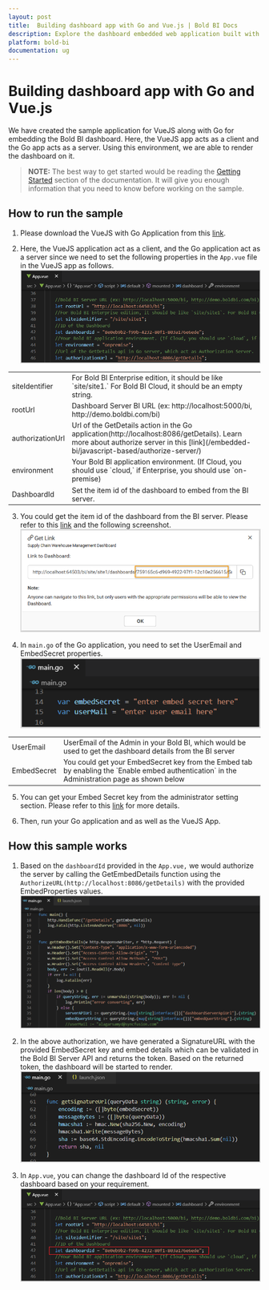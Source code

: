 ```yaml
---
layout: post
title:  Building dashboard app with Go and Vue.js | Bold BI Docs
description: Explore the dashboard embedded web application built with Go and Vue.js supported since v4.1.36 of Bold BI.
platform: bold-bi
documentation: ug
---
```


# Building dashboard app with Go and Vue.js

We have created the sample application for VueJS along with Go for embedding the Bold BI dashboard. Here, the VueJS app acts as a client and the Go app acts as a server. Using this environment, we are able to render the dashboard on it.  

> **NOTE:** The best way to get started would be reading the [Getting Started](/embedded-bi/javascript-based/getting-started/) section of the documentation. It will give you enough information that you need to know before working on the sample.      

## How to run the sample

1. Please download the VueJS with Go Application from this [link](https://onpremise-demo.boldbi.com/getting-started/vuejs-go-v4.1/sample.zip).    

2. Here, the VueJS application act as a client, and the Go application act as a server since we need to set the following properties in the `App.vue` file in the VueJS app as follows.
![Embed Properties in VueJS](/static/assets/embedded/javascript/sample/images/vuejs-go-props.png)  
<meta charset="utf-8"/>
<table>
  <tbody>
    <tr>
        <td align="left">siteIdentifier</td>
        <td align="left">For Bold BI Enterprise edition, it should be like `site/site1.` For Bold BI Cloud, it should be an empty string.</td>
    </tr>
    <tr>
        <td align="left">rootUrl</td>
        <td align="left">Dashboard Server BI URL (ex: http://localhost:5000/bi, http://demo.boldbi.com/bi)</td>
    </tr>
    <tr>
        <td align="left">authorizationUrl</td>
        <td align="left">Url of the GetDetails action in the Go application(http://localhost:8086/getDetails). Learn more about authorize server in this [link](/embedded-bi/javascript-based/authorize-server/)</td>
    </tr>
    <tr>
        <td align="left">environment</td>
        <td align="left">Your Bold BI application environment. (If Cloud, you should use `cloud,` if  Enterprise, you should use `on-premise)</td>
    </tr>
    <tr>
        <td align="left">DashboardId</td>
        <td align="left">Set the item id of the dashboard to embed from the BI server.</td>
    </tr>
  </tbody>
</table>


3. You could get the item id of the dashboard from the BI server. Please refer to this [link](/embedded-bi/working-with-dashboards/share-dashboards/get-dashboard-link/#get-link) and the following screenshot.  
![Get Dashboard Id](/static/assets/embedded/javascript/sample/images/get-dashboard-id.png)

4. In `main.go` of the Go application, you need to set the UserEmail and EmbedSecret properties.  
![Embed Properties in GO](/static/assets/embedded/javascript/sample/images/react-go-main.png)

<meta charset="utf-8"/>
<table>
  <tbody>
    <tr>
        <td align="left">UserEmail</td>
        <td align="left">UserEmail of the Admin in your Bold BI, which would be used to get the dashboard details from the BI server</td>
    </tr>
    <tr>
        <td align="left">EmbedSecret</td>
        <td align="left">You could get your EmbedSecret key from the Embed tab by enabling the `Enable embed authentication` in the Administration page as shown below</td>
    </tr>
  </tbody>
</table>


5. You can get your Embed Secret key from the administrator setting section. Please refer to this [link](/embedded-bi/site-administration/embed-settings/) for more details.    

6. Then, run your Go application and as well as the VueJS App.  

## How this sample works

1. Based on the `dashboardId` provided in the `App.vue,` we would authorize the server by calling the GetEmbedDetails function using the `AuthorizeURL(http://localhost:8086/getDetails)` with the provided EmbedProperties values.  
![Get Embed Details](/static/assets/embedded/javascript/sample/images/react-go-authorize.png)

2. In the above authorization, we have generated a SignatureURL with the provided EmbedSecret key and embed details which can be validated in the Bold BI Server API and returns the token. Based on the returned token, the dashboard will be started to render.  
![Get Signature Url](/static/assets/embedded/javascript/sample/images/react-go-signature.png)

3. In `App.vue`, you can change the dashboard Id of the respective dashboard based on your requirement.  
![Set Dashboard Id](/static/assets/embedded/javascript/sample/images/vuejs-go-dashboard.png)  